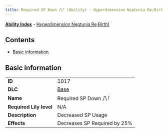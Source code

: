 ```yaml
---
title: Required SP Down 八｢ (Ability) - Hyperdimension Neptunia Re;Birth1
---
```


[**Ability Index**](/neptunia/rb1/ability/index.html) - [Hyperdimension Neptunia Re;Birth1](/neptunia/rb1)

## Contents

- [Basic information](#basic-information)

## Basic information

|   |   |
| -- | -- |
| **ID** | 1017
**DLC** | [Base](/neptunia/rb1/dlc/1-base.html)
**Name** | Required SP Down 八｢
**Required Lily level** | N/A
**Description** | Decreased SP Usage
**Effects** | Decreases SP Required by 25% |
